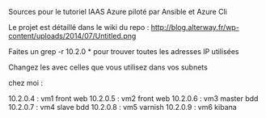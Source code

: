 
Sources pour le tutoriel IAAS Azure piloté par Ansible et Azure Cli

Le projet est détaillé dans le wiki du repo : http://blog.alterway.fr/wp-content/uploads/2014/07/Untitled.png


Faites un grep -r 10.2.0 * pour trouver toutes les adresses IP utilisées

Changez les avec celles que vous utilisez dans vos subnets

chez moi : 

10.2.0.4 : vm1 front web
10.2.0.5 : vm2 front web
10.2.0.6 : vm3 master bdd
10.2.0.7 : vm4 slave bdd
10.2.0.8 : vm5 varnish
10.2.0.9 : vm6 kibana
  
